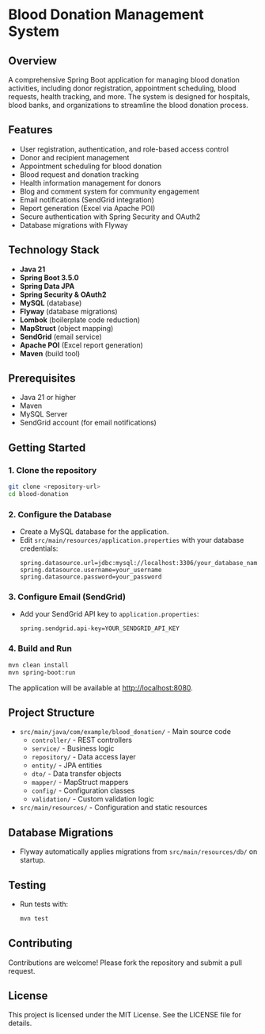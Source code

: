 # Blood Donation Management System

## Overview
A comprehensive Spring Boot application for managing blood donation activities, including donor registration, appointment scheduling, blood requests, health tracking, and more. The system is designed for hospitals, blood banks, and organizations to streamline the blood donation process.

## Features
- User registration, authentication, and role-based access control
- Donor and recipient management
- Appointment scheduling for blood donation
- Blood request and donation tracking
- Health information management for donors
- Blog and comment system for community engagement
- Email notifications (SendGrid integration)
- Report generation (Excel via Apache POI)
- Secure authentication with Spring Security and OAuth2
- Database migrations with Flyway

## Technology Stack
- **Java 21**
- **Spring Boot 3.5.0**
- **Spring Data JPA**
- **Spring Security & OAuth2**
- **MySQL** (database)
- **Flyway** (database migrations)
- **Lombok** (boilerplate code reduction)
- **MapStruct** (object mapping)
- **SendGrid** (email service)
- **Apache POI** (Excel report generation)
- **Maven** (build tool)

## Prerequisites
- Java 21 or higher
- Maven
- MySQL Server
- SendGrid account (for email notifications)

## Getting Started

### 1. Clone the repository
```bash
git clone <repository-url>
cd blood-donation
```

### 2. Configure the Database
- Create a MySQL database for the application.
- Edit `src/main/resources/application.properties` with your database credentials:
  ```properties
  spring.datasource.url=jdbc:mysql://localhost:3306/your_database_name
  spring.datasource.username=your_username
  spring.datasource.password=your_password
  ```

### 3. Configure Email (SendGrid)
- Add your SendGrid API key to `application.properties`:
  ```properties
  spring.sendgrid.api-key=YOUR_SENDGRID_API_KEY
  ```

### 4. Build and Run
```bash
mvn clean install
mvn spring-boot:run
```
The application will be available at [http://localhost:8080](http://localhost:8080).

## Project Structure
- `src/main/java/com/example/blood_donation/` - Main source code
  - `controller/` - REST controllers
  - `service/` - Business logic
  - `repository/` - Data access layer
  - `entity/` - JPA entities
  - `dto/` - Data transfer objects
  - `mapper/` - MapStruct mappers
  - `config/` - Configuration classes
  - `validation/` - Custom validation logic
- `src/main/resources/` - Configuration and static resources

## Database Migrations
- Flyway automatically applies migrations from `src/main/resources/db/` on startup.

## Testing
- Run tests with:
  ```bash
  mvn test
  ```

## Contributing
Contributions are welcome! Please fork the repository and submit a pull request.

## License
This project is licensed under the MIT License. See the LICENSE file for details.
